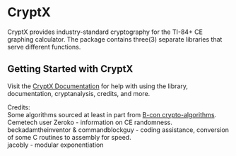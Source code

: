 # CryptX

CryptX provides industry-standard cryptography for the TI-84+ CE graphing calculator.
The package contains three(3) separate libraries that serve different functions. 

## Getting Started with CryptX

Visit the [CryptX Documentation](https://acagliano.github.io/cryptx) for help with using 
the library, documentation, cryptanalysis, credits, and more.


Credits:  
Some algorithms sourced at least in part from [B-con crypto-algorithms](https://github.com/B-Con/crypto-algorithms).  
Cemetech user Zeroko - information on CE randomness.  
beckadamtheinventor & commandblockguy - coding assistance, conversion of some C routines to assembly for speed.  
jacobly - modular exponentiation
